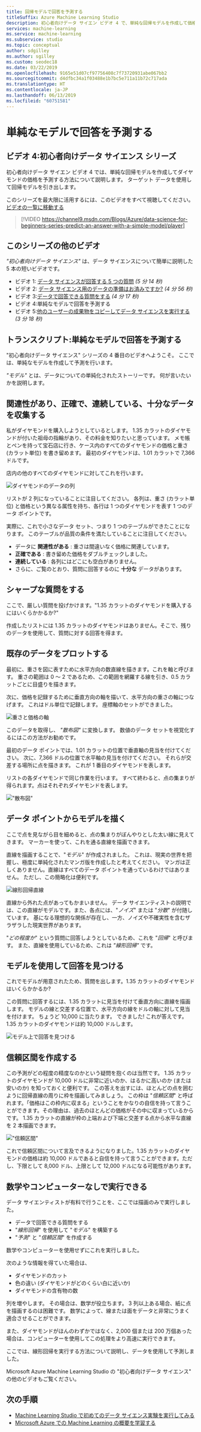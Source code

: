 ```yaml
---
title: 回帰モデルで回答を予測する
titleSuffix: Azure Machine Learning Studio
description: 初心者向けデータ サイエン ビデオ 4 で、単純な回帰モデルを作成して価格を予測する方法。 線形回帰とターゲット データが含まれます。
services: machine-learning
ms.service: machine-learning
ms.subservice: studio
ms.topic: conceptual
author: sdgilley
ms.author: sgilley
ms.custom: seodec18
ms.date: 03/22/2019
ms.openlocfilehash: 9165e51d07cf97756408c7f73720931abe067bb2
ms.sourcegitcommit: d4dfbc34a1f03488e1b7bc5e711a11b72c717ada
ms.translationtype: HT
ms.contentlocale: ja-JP
ms.lasthandoff: 06/13/2019
ms.locfileid: "60751581"
---
```

# <a name="predict-an-answer-with-a-simple-model"></a>単純なモデルで回答を予測する
## <a name="video-4-data-science-for-beginners-series"></a>ビデオ 4:初心者向けデータ サイエンス シリーズ
初心者向けデータ サイエン ビデオ 4 では、単純な回帰モデルを作成してダイヤモンドの価格を予測する方法について説明します。 ターゲット データを使用して回帰モデルを引き出します。

このシリーズを最大限に活用するには、このビデオをすべて視聴してください。 [ビデオの一覧に移動する](#other-videos-in-this-series)
<br>

> [!VIDEO https://channel9.msdn.com/Blogs/Azure/data-science-for-beginners-series-predict-an-answer-with-a-simple-model/player]
>
>

## <a name="other-videos-in-this-series"></a>このシリーズの他のビデオ
*"初心者向けデータ サイエンス"* は、データ サイエンスについて簡単に説明した 5 本の短いビデオです。

* ビデオ 1: [データ サイエンスが回答する 5 つの質問](data-science-for-beginners-the-5-questions-data-science-answers.md) *(5 分 14 秒)*
* ビデオ 2: [データ サイエンス用のデータの準備はお済みですか?](data-science-for-beginners-is-your-data-ready-for-data-science.md) *(4 分 56 秒)*
* ビデオ 3:[データで回答できる質問をする](data-science-for-beginners-ask-a-question-you-can-answer-with-data.md) *(4 分 17 秒)*
* ビデオ 4:単純なモデルで回答を予測する
* ビデオ 5:[他のユーザーの成果物をコピーしてデータ サイエンスを実行する](data-science-for-beginners-copy-other-peoples-work-to-do-data-science.md) *(3 分 18 秒)*

## <a name="transcript-predict-an-answer-with-a-simple-model"></a>トランスクリプト:単純なモデルで回答を予測する
"初心者向けデータ サイエンス" シリーズの 4 番目のビデオへようこそ。 ここでは、単純なモデルを作成して予測を行います。

*"モデル"* とは、データについての単純化されたストーリーです。 何が言いたいかを説明します。

## <a name="collect-relevant-accurate-connected-enough-data"></a>関連性があり、正確で、連続している、十分なデータを収集する
私がダイヤモンドを購入しようとしているとします。 1\.35 カラットのダイヤモンドが付いた祖母の指輪があり、その料金を知りたいと思っています。 メモ帳とペンを持って宝石店に行き、ケース内のすべてのダイヤモンドの価格と重さ (カラット単位) を書き留めます。 最初のダイヤモンドは、1.01 カラットで 7,366 ドルです。

店内の他のすべてのダイヤモンドに対してこれを行います。

![ダイヤモンドのデータの列](./media/data-science-for-beginners-predict-an-answer-with-a-simple-model/diamond-data.png)

リストが 2 列になっていることに注目してください。 各列は、重さ (カラット単位) と価格という異なる属性を持ち、各行は 1 つのダイヤモンドを表す 1 つのデータ ポイントです。

実際に、これで小さなデータ セット、つまり 1 つのテーブルができたことになります。 このテーブルが品質の条件を満たしていることに注目してください。

* データに **関連性がある** : 重さは間違いなく価格に関連しています。
* **正確である** : 書き留めた価格をダブルチェックしました。
* **連続している** : 各列にはどこにも空白がありません。
* さらに、ご覧のとおり、質問に回答するのに **十分な** データがあります。

## <a name="ask-a-sharp-question"></a>シャープな質問をする
ここで、厳しい質問を投げかけます。"1.35 カラットのダイヤモンドを購入するにはいくらかかるか?"

作成したリストには 1.35 カラットのダイヤモンドはありません。そこで、残りのデータを使用して、質問に対する回答を得ます。

## <a name="plot-the-existing-data"></a>既存のデータをプロットする
最初に、重さを図に表すために水平方向の数直線を描きます。これを軸と呼びます。 重さの範囲は 0 ～ 2 であるため、この範囲を網羅する線を引き、0.5 カラットごとに目盛りを描きます。

次に、価格を記録するために垂直方向の軸を描いて、水平方向の重さの軸につなげます。 これはドル単位で記録します。 座標軸のセットができました。

![重さと価格の軸](./media/data-science-for-beginners-predict-an-answer-with-a-simple-model/weight-and-price-axes.png)

このデータを取得し、 *"散布図"* に変換します。 数値のデータ セットを視覚化するにはこの方法がお勧めです。

最初のデータ ポイントでは、1.01 カラットの位置で垂直軸の見当を付けてください。 次に、7,366 ドルの位置で水平軸の見当を付けてください。 それらが交差する場所に点を描きます。 これが 1 番目のダイヤモンドを表します。

リストの各ダイヤモンドで同じ作業を行います。 すべて終わると、点の集まりが得られます。点はそれぞれダイヤモンドを表します。

!["散布図"](./media/data-science-for-beginners-predict-an-answer-with-a-simple-model/scatter-plot.png)

## <a name="draw-the-model-through-the-data-points"></a>データ ポイントからモデルを描く
ここで点を見ながら目を細めると、点の集まりがぼんやりとした太い線に見えてきます。 マーカーを使って、これを通る直線を描画できます。

直線を描画することで、"*モデル*" が作成されました。 これは、現実の世界を把握し、極度に単純化されたマンガ版を作成したと考えてください。 マンガは正しくありません。直線はすべてのデータ ポイントを通っているわけではありません。 ただし、この簡略化は便利です。

![線形回帰直線](./media/data-science-for-beginners-predict-an-answer-with-a-simple-model/linear-regression-line.png)

直線から外れた点があってもかまいません。 データ サイエンティストの説明では、この直線がモデルです。また、各点には、"*ノイズ*" または "*分散*" が付随しています。 基になる理想的な関係が存在し、一方、ノイズや不確実性を含むザラザラした現実世界があります。

"*どの程度か*" という質問に回答しようとしているため、これを "*回帰*" と呼びます。 また、直線を使用しているため、これは *"線形回帰"* です。

## <a name="use-the-model-to-find-the-answer"></a>モデルを使用して回答を見つける
これでモデルが用意されたため、質問を出します。1.35 カラットのダイヤモンドはいくらかかるか?

この質問に回答するには、1.35 カラットに見当を付けて垂直方向に直線を描画します。 モデルの線と交差する位置で、水平方向の線をドルの軸に対して見当を付けます。 ちょうど 10,000 に当たります。 できました! これが答えです。1.35 カラットのダイヤモンドは約 10,000 ドルします。

![モデル上で回答を見つける](./media/data-science-for-beginners-predict-an-answer-with-a-simple-model/find-the-answer.png)

## <a name="create-a-confidence-interval"></a>信頼区間を作成する
この予測がどの程度の精度なのかという疑問を抱くのは当然です。 1\.35 カラットのダイヤモンドが 10,000 ドルに非常に近いのか、はるかに高いのか (または安いのか) を知っておくと便利です。 この答えを出すには、ほとんどの点を囲むように回帰直線の周りに枠を描画してみましょう。 この枠は "*信頼区間*" と呼ばれます。「価格はこの枠内に収まる」ということをかなりの自信を持って言うことができます。その理由は、過去のほとんどの価格がその中に収まっているからです。 1\.35 カラットの直線が枠の上端および下端と交差する点から水平な直線を 2 本描画できます。

!["信頼区間"](./media/data-science-for-beginners-predict-an-answer-with-a-simple-model/confidence-interval.png)

これで信頼区間について言及できるようになりました。1.35 カラットのダイヤモンドの価格は約 10,000 ドルであると自信を持って言うことができます。ただし、下限として 8,000 ドル、上限として 12,000 ドルになる可能性があります。

## <a name="were-done-with-no-math-or-computers"></a>数学やコンピューターなしで実行できる
データ サイエンティストが有料で行うことを、ここでは描画のみで実行しました。

* データで回答できる質問をする
* "*線形回帰*" を使用して "*モデル*" を構築する
* "*予測*" と "*信頼区間*" を作成する

数学やコンピューターを使用せずにこれを実行しました。

次のような情報を得ていた場合は、

* ダイヤモンドのカット
* 色の違い (ダイヤモンドがどのくらい白に近いか)
* ダイヤモンドの含有物の数

列を増やします。 その場合は、数学が役立ちます。 3 列以上ある場合、紙に点を描画するのは困難です。 数学によって、線または面をデータと非常にうまく適合させることができます。

また、ダイヤモンドがほんのわずかではなく、2,000 個または 200 万個あった場合は、コンピューターを使用してこの処理をより高速に実行できます。

ここでは、線形回帰を実行する方法について説明し、データを使用して予測しました。

Microsoft Azure Machine Learning Studio の "初心者向けデータ サイエンス" の他のビデオもご覧ください。

## <a name="next-steps"></a>次の手順
* [Machine Learning Studio で初めてのデータ サイエンス実験を実行してみる](create-experiment.md)
* [Microsoft Azure での Machine Learning の概要を学習する](/azure/machine-learning/preview/overview-what-is-azure-ml)
